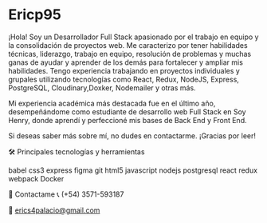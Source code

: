 # Ericp95


¡Hola! Soy un Desarrollador Full Stack apasionado por el trabajo en equipo y la consolidación de proyectos web. Me caracterizo por tener habilidades técnicas, liderazgo, trabajo en equipo, resolución de problemas y muchas ganas de ayudar y aprender de los demás para fortalecer y ampliar mis habilidades. Tengo experiencia trabajando en proyectos individuales y grupales utilizando tecnologías como React, Redux, NodeJS, Express, PostgreSQL, Cloudinary,Doxker, Nodemailer y otras más.

Mi experiencia académica más destacada fue en el último año, desempeñándome como estudiante de desarrollo web Full Stack en Soy Henry, donde aprendí y perfeccioné mis bases de Back End y Front End.

Si deseas saber más sobre mí, no dudes en contactarme. ¡Gracias por leer!

🛠️ Principales tecnologías y herramientas

babel css3 express figma git html5 javascript nodejs postgresql react redux webpack Docker

📧 Contactame
📞 (+54) 3571-593187

📧 erics4palacio@gmail.com
